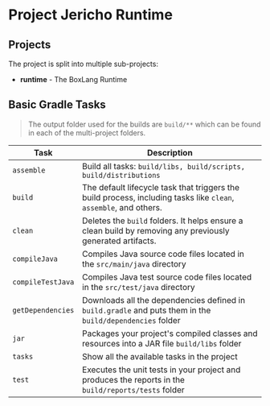 # Project Jericho Runtime

## Projects

The project is split into multiple sub-projects:

- **runtime** - The BoxLang Runtime

## Basic Gradle Tasks

> The output folder used for the builds are `build/**` which can be found in each of the multi-project folders.

| Task              | Description                                                                                                        	|
|-------------------|-----------------------------------------------------------------------------------------------------------------------|
| `assemble`        | Build all tasks: `build/libs, build/scripts, build/distributions`														|
| `build`           | The default lifecycle task that triggers the build process, including tasks like `clean`, `assemble`, and others. 	|
| `clean`           | Deletes the `build` folders. It helps ensure a clean build by removing any previously generated artifacts.			|
| `compileJava`     | Compiles Java source code files located in the `src/main/java` directory												|
| `compileTestJava` | Compiles Java test source code files located in the `src/test/java` directory											|
| `getDependencies` | Downloads all the dependencies defined in `build.gradle` and puts them in the `build/dependencies` folder 			|
| `jar`             | Packages your project's compiled classes and resources into a JAR file `build/libs` folder							|
| `tasks`			| Show all the available tasks in the project																			|
| `test`            | Executes the unit tests in your project and produces the reports in the `build/reports/tests` folder					|
